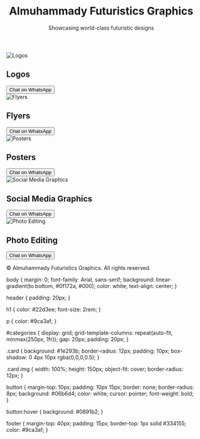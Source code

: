 <!DOCTYPE html>
<html lang="en">
<head>
  <meta charset="UTF-8" />
  <meta name="viewport" content="width=device-width, initial-scale=1.0" />
  <title>Almuhammady Futuristics Graphics</title>
  <link rel="stylesheet" href="style.css" />
  <script src="script.js" defer></script>
</head>
<body>
  <!-- Header -->
  <header>
    <h1>Almuhammady Futuristics Graphics</h1>
    <p>Showcasing world-class futuristic designs</p>
  </header>

  <!-- Categories -->
  <section id="categories">
    <div class="card">
      <img src="logos-sample.jpg" alt="Logos">
      <h2>Logos</h2>
      <button onclick="chatWhatsApp('Logos')">Chat on WhatsApp</button>
    </div>
    <div class="card">
      <img src="flyers-sample.jpg" alt="Flyers">
      <h2>Flyers</h2>
      <button onclick="chatWhatsApp('Flyers')">Chat on WhatsApp</button>
    </div>
    <div class="card">
      <img src="posters-sample.jpg" alt="Posters">
      <h2>Posters</h2>
      <button onclick="chatWhatsApp('Posters')">Chat on WhatsApp</button>
    </div>
    <div class="card">
      <img src="social-sample.jpg" alt="Social Media Graphics">
      <h2>Social Media Graphics</h2>
      <button onclick="chatWhatsApp('Social Media Graphics')">Chat on WhatsApp</button>
    </div>
    <div class="card">
      <img src="photo-sample.jpg" alt="Photo Editing">
      <h2>Photo Editing</h2>
      <button onclick="chatWhatsApp('Photo Editing')">Chat on WhatsApp</button>
    </div>
  </section>

  <!-- Footer -->
  <footer>
    <p>© <span id="year"></span> Almuhammady Futuristics Graphics. All rights reserved.</p>
  </footer>
</body>
</html>
body {
  margin: 0;
  font-family: Arial, sans-serif;
  background: linear-gradient(to bottom, #0f172a, #000);
  color: white;
  text-align: center;
}

header {
  padding: 20px;
}

h1 {
  color: #22d3ee;
  font-size: 2rem;
}

p {
  color: #9ca3af;
}

#categories {
  display: grid;
  grid-template-columns: repeat(auto-fit, minmax(250px, 1fr));
  gap: 20px;
  padding: 20px;
}

.card {
  background: #1e293b;
  border-radius: 12px;
  padding: 10px;
  box-shadow: 0 4px 10px rgba(0,0,0,0.5);
}

.card img {
  width: 100%;
  height: 150px;
  object-fit: cover;
  border-radius: 12px;
}

button {
  margin-top: 10px;
  padding: 10px 15px;
  border: none;
  border-radius: 8px;
  background: #06b6d4;
  color: white;
  cursor: pointer;
  font-weight: bold;
}

button:hover {
  background: #0891b2;
}

footer {
  margin-top: 40px;
  padding: 15px;
  border-top: 1px solid #334155;
  color: #9ca3af;
}
